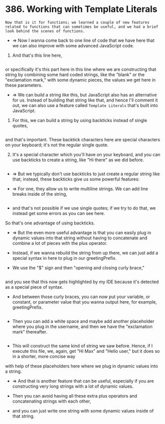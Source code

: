 # 386. Working with Template Literals

```
Now that is it for functions; we learned a couple of new features related to functions that can sometimes be useful, and we had a brief look behind the scenes of functions.
```

- => Now I wanna come back to one line of code that we have here that we can also improve with some advanced JavaScript code.

1. And that's this line here,

```js

```

or specifically it's this part here in this line where we are constructing that string by combining some hard coded strings, like the "blank" or the "exclamation mark," with some dynamic pieces, the values we get here in these parameters.

- => We can build a string like this, but JavaScript also has an alternative for us. Instead of building that string like that, and hence I'll comment it out, we can also use a feature called `Template Literals` that's built into JavaScript.

1. For this, we can build a string by using backticks instead of single quotes,

```js

```

and that's important. These backtick characters here are special characters on your keyboard; it's not the regular single quote.

2. It's a special character which you'll have on your keyboard, and you can use backticks to create a string, like "Hi there" as we did before.

```js

```

- => But we typically don't use backticks to just create a regular string like that; instead, these backticks give us some powerful features:

- => For one, they allow us to write multiline strings. We can add line breaks inside of the string,

```js

```

- and that's not possible if we use single quotes; if we try to do that, we instead get some errors as you can see here.

So that's one advantage of using backticks.

- => But the even more useful advantage is that you can easily plug in dynamic values into that string without having to concatenate and combine a lot of pieces with the plus operator.

- Instead, if we wanna rebuild the string from up there, we can just add a special syntax in here to plug in our greetingPrefix.

- We use the "$" sign and then "opening and closing curly brace,"

```js

```

and you see that this now gets highlighted by my IDE because it's detected as a special piece of syntax.

- And between those curly braces, you can now put your variable, or constant, or parameter value that you wanna output here, for example, greetingPrefix.

```js

```

- Then you can add a white space and maybe add another placeholder where you plug in the username, and then we have the "exclamation mark" thereafter.

```js

```

- This will construct the same kind of string we saw before. Hence, if I execute this file, we, again, get "Hi Max" and "Hello user," but it does so in a shorter, more concise way

with help of these placeholders here where we plug in dynamic values into a string.

- => And that is another feature that can be useful, especially if you are constructing very long strings with a lot of dynamic values.

- Then you can avoid having all these extra plus operators and concatenating strings with each other,

- and you can just write one string with some dynamic values inside of that string.

